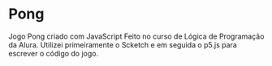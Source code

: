 # Pong
Jogo Pong criado com JavaScript
Feito no curso de Lógica de Programação da Alura.
Utilizei primeiramente o Scketch e em seguida o p5.js para escrever o código do jogo.
